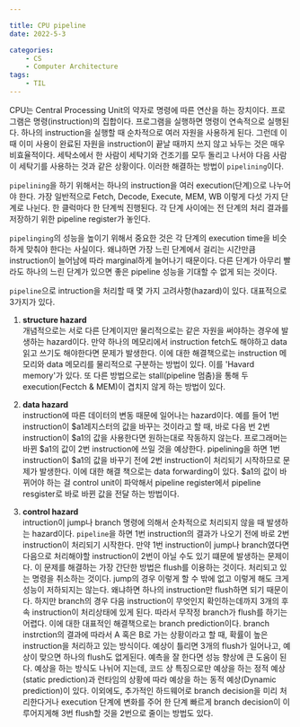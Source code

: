 ```yaml
---

title: CPU pipeline
date: 2022-5-3

categories:
    - CS
    - Computer Architecture
tags:
    - TIL
---
```


CPU는 Central Processing Unit의 약자로 명령에 따른 연산을 하는 장치이다. 프로그램은 명령(instruction)의 집합이다. 프로그램을 실행하면 명령이 연속적으로 실행된다. 하나의 instruction을 실행할 때 순차적으로 여러 자원을 사용하게 된다. 그런데 이 때 이미 사용이 완료된 자원을 instruction이 끝날 때까지 쓰지 않고 놔두는 것은 매우 비효율적이다. 세탁소에서 한 사람이 세탁기와 건조기를 모두 돌리고 나서야 다음 사람이 세탁기를 사용하는 것과 같은 상황이다. 이러한 해결하는 방법이 `pipelining`이다. 

`pipelining`을 하기 위해서는 하나의 instruction을 여러 execution(단계)으로 나누어야 한다. 가장 일반적으로 Fetch, Decode, Execute, MEM, WB 이렇게 다섯 가지 단계로 나뉜다. 한 클럭마다 한 단계씩 진행된다. 각 단계 사이에는 전 단계의 처리 결과를 저장하기 위한 pipeline register가 놓인다. 

`pipelinging`의 성능을 높이기 위해서 중요한 것은 각 단계의 execution time을 비슷하게 맞춰야 한다는 사실이다. 왜냐하면 가장 느린 단계에서 걸리는 시간만큼 instruction이 늘어남에 따라 marginal하게 늘어나기 때문이다. 다른 단계가 아무리 빨라도 하나의 느린 단계가 있으면 좋은 pipeline 성능을 기대할 수 없게 되는 것이다.

`pipeline`으로 intruction을 처리할 때 몇 가지 고려사항(hazard)이 있다. 대표적으로 3가지가 있다.

1. __structure hazard__   
개념적으로는 서로 다른 단계이지만 물리적으로는 같은 자원을 써야하는 경우에 발생하는 hazard이다. 만약 하나의 메모리에서 instruction fetch도 해야하고 data 읽고 쓰기도 해야한다면 문제가 발생한다. 이에 대한 해결책으로는 instruction 메모리와 data 메모리를 물리적으로 구분하는 방법이 있다. 이를 'Havard memory'가 있다. 또 다른 방법으로는 stall(pipeline 멈춤)을 통해 두 execution(Fectch & MEM)이 겹치지 않게 하는 방법이 있다. 

2. __data hazard__  
instruction에 따른 데이터의 변동 때문에 일어나는 hazard이다. 예를 들어 1번 instruction이 $a1레지스터의 값을 바꾸는 것이라고 할 때, 바로 다음 번 2번 instruction이 $a1의 값을 사용한다면 원하는대로 작동하지 않는다. 프로그래머는 바뀐 $a1의 값이 2번 instruction에 쓰일 것을 예상한다. pipelining을 하면 1번 instruction이 $a1의 값을 바꾸기 전에 2번 instruction이 처리되기 시작하므로 문제가 발생한다. 이에 대한 해결 책으로는 data forwarding이 있다. $a1의 값이 바뀌어야 하는 걸 control unit이 파악해서 pipeline register에서 pipeline resgister로 바로 바뀐 값을 전달 하는 방법이다. 

3. __control hazard__  
intruction이 jump나 branch 명령에 의해서 순차적으로 처리되지 않을 때 발생하는 hazard이다. `pipeline`을 하면 1번 instruction의 결과가 나오기 전에 바로 2번 instruction이 처리되기 시작한다. 만약 1번 instruction이 jump나 branch였다면 다음으로 처리해야할 instruction이 2번이 아닐 수도 있기 떄문에 발생하는 문제이다. 이 문제를 해결하는 가장 간단한 방법은 flush를 이용하는 것이다. 처리되고 있는 명령을 취소하는 것이다. jump의 경우 이렇게 할 수 밖에 없고 이렇게 해도 크게 성능이 저하되지는 않는다. 왜냐하면 하나의 instruction만 flush하면 되기 때문이다. 하지만 branch의 경우 다음 instruction이 무엇인지 확인하는데까지 3개의 후속 instruction이 처리상태에 있게 된다. 따라서 무작정 branch가 flush를 하기는 어렵다. 이에 대한 대표적인 해결책으로는 branch prediction이다. branch instrction의 결과에 따라서 A 혹은 B로 가는 상황이라고 할 때, 확률이 높은 instruction을 처리하고 있는 방식이다. 예상이 틀리면 3개의 flush가 일어나고, 예상이 맞으면 하나의 flush도 없게된다. 예측을 잘 한다면 성능 향상에 큰 도움이 된다. 예상을 하는 방식도 나뉘어 지는데, 코드 상 특징으로만 예상을 하는 정적 예상(static prediction)과 런타임의 상황에 따라 예상을 하는 동적 예상(Dynamic prediction)이 있다. 이외에도, 추가적인 하드웨어로 branch decision을 미리 처리한다거나 execution 단계에 변화를 주어 한 단계 빠르게 branch decision이 이루어지게해 3번 flush할 것을 2번으로 줄이는 방법도 있다. 